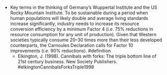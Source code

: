 - Key terms in the thinking of Germany’s Wuppertal Institute and the US Rocky Mountain Institute. To be sustainable during a period when human populations will likely double and average living standards increase significantly, industry needs to increase its resource conversion efficiency by a minimum Factor 4 (_i.e_. 75% reductions in resource consumption for any unit of production). Given that Western societies typically consume 20–30 times more than their less developed counterparts, the Carnoules Declaration calls for Factor 10 improvements (_i.e._ 90% reductions). #definition
	- Elkington, J. (1998). Cannibals with forks: The triple bottom line of 21st century business. New Society Publishers. #elkingtonCannibalsForksTriple1998